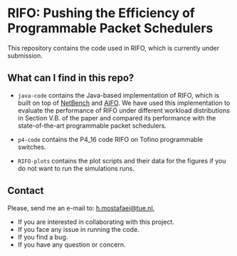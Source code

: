# RIFO: Pushing the Efficiency of Programmable Packet Schedulers

This repository contains the code used in RIFO, which is currently under submission.

## What can I find in this repo?

* `java-code` contains the Java-based implementation of RIFO,  which is built on top of [NetBench](https://github.com/ndal-eth/netbench) and [AIFO](https://github.com/netx-repo/AIFO).
We have used this implementation to evaluate the performance of RIFO under different workload distributions in Section V.B. of the paper and compared its performance with the state-of-the-art programmable packet schedulers. 

* `p4-code` contains the P4_16 code RIFO on  Tofino programmable switches.

* `RIFO-plots` contains the plot scripts and their data for the figures if you do not want to run the simulations runs.

 ## Contact

Please, send me an e-mail to: h.mostafaei@tue.nl,
- If you are interested in collaborating with this project.
- If you face any issue in running the code.
- If you find a bug.
- If you have any question or concern.
